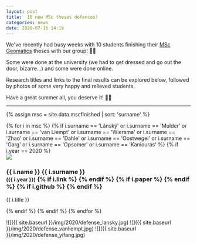 ```yaml
---
layout: post
title:  10 new MSc theses defences!
categories: news
date: 2020-07-16 14:19
---
```


We've recently had busy weeks with 10 students finishing their [MSc Geomatics](http://geomatics.tudelft.nl) theses with our group! 🎉🥳

Some were done at the university (we had to get dressed and go out the door, bizarre...) and some were done online.

Research titles and links to the final results can be explored below, followed by photos of some very happy and relieved students.

Have a great summer all, you deserve it! 🤩😎

- - -

{% assign msc = site.data.mscfinished | sort: 'surname' %}

<div class="row">
{% for i in msc %}
{% if i.surname == 'Lánský' 
   or i.surname == 'Mulder' 
   or i.surname == 'van Liempt' 
   or i.surname == 'Wiersma' 
   or i.surname == 'Zhao' 
   or i.surname == 'Dahle' 
   or i.surname == 'Oostwegel' 
   or i.surname == 'Garg' 
   or i.surname == 'Opsomer' 
   or i.surname == 'Kaniouras' %}
{% if i.year == 2020 %}
  <div class="col-sm-4 col-xs-6">
    <div class="thumbnail">
      <a href="{{ i.link }}"><img src="{{ "/img/msc/" | append: i.image | prepend: site.baseurl }}"/></a>
      <div class="caption">
        <h3>
          {{ i.name }} {{ i.surname }} 
          <br />
          <small>({{ i.year }})</small>
        {% if i.link %}
          <small><a href="{{ i.link }}"><i class="fas fa-book" title="thesis"></i></a></small>
        {% endif %}
        {% if i.paper %}
          <small><a href="{{ i.paper }}"><i class="fas fa-file-text" title="paper"></i></a></small>
        {% endif %}
        {% if i.github %}
          <small><a href="{{ i.github }}"><i class="fab fa-github" title="github"></i></a></small> 
        {% endif %}
        </h3>
        <p>{{ i.title }}</p>
      </div>
    </div>
  </div>
{% endif %}
{% endif %}
{% endfor %}
</div>

![]({{ site.baseurl }}/img/2020/defense_lansky.jpg)
![]({{ site.baseurl }}/img/2020/defense_vanliempt.jpg)
![]({{ site.baseurl }}/img/2020/defense_yifang.jpg)
<!-- ![]({{ site.baseurl }}/img/2020/defense_lansky) -->
